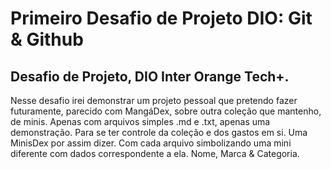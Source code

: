 # Primeiro Desafio de Projeto DIO: Git & Github
## Desafio de Projeto, DIO Inter Orange Tech+.

Nesse desafio irei demonstrar um projeto pessoal que pretendo fazer futuramente, parecido com MangáDex, sobre outra coleção que mantenho, de minis.
Apenas com arquivos simples .md e .txt, apenas uma demonstração.
Para se ter controle da coleção e dos gastos em si. Uma MinisDex por assim dizer.
Com cada arquivo simbolizando uma mini diferente com dados correspondente a ela. Nome, Marca & Categoria.